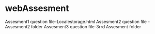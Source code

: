 # webAssesment

Assesment1 question file-Localestorage.html
Assesment2 question file - Assesment2 folder
Assesment3 question file-3rrd Assesment folder
